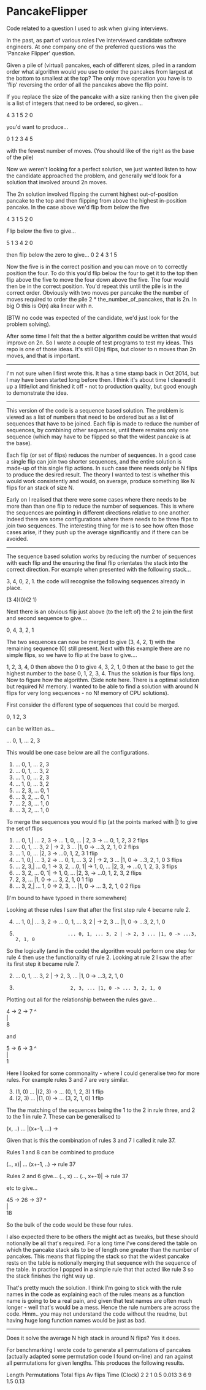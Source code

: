 # PancakeFlipper

Code related to a question I used to ask when giving interviews. 

In the past, as part of various roles I've interviewed candidate software engineers. At one company one of the preferred questions was the 'Pancake Flipper' question. 

Given a pile of (virtual) pancakes, each of different sizes, piled in a random order what algorithm would you use to order the pancakes from largest at the bottom to smallest at the top? The only move operation you have is to 'flip' reversing the order of all the pancakes above the flip point. 

If you replace the size of the pancake with a size ranking then the given pile is a list of integers that need to be ordered, so given...


4 3 1 5 2 0

you'd want to produce...

0 1 2 3 4 5

with the fewest number of moves. (You should like of the right as the base of the pile)

Now we weren't looking for a perfect solution, we just wanted listen to how the candidate approached the problem, and generally we'd look for a solution that involved around 2n moves. 

The 2n solution involved flipping the current highest out-of-position pancake to the top and then flipping from above the highest in-position pancake. In the case above we'd flip from below the five 

4 3 1 5 2 0

Flip below the five to give...

5 1 3 4 2 0

then flip below the zero to give...
0 2 4 3 1 5

Now the five is in the correct position and you can move on to correctly position the four. To do this you'd flip below the four to get it to the top then flip above the five to move the four down above the five. The four would then be in the correct position. You'd repeat this until the pile is in the correct order. Obviously with two moves per pancake the the number of moves required to order the pile 2 * the_number_of_pancakes, that is 2n. In big O this is O(n) aka linear with n. 

(BTW no code was expected of the candidate, we'd just look for the problem solving).

After some time I felt that the a better algorithm could be written that would improve on 2n. So I wrote a couple of test programs to test my ideas. This repo is one of those ideas. It's still O(n) flips, but closer to n moves than 2n moves, and that is important.

----------------------

I'm not sure when I first wrote this. It has a time stamp back in Oct 2014, but I may have been started long before then. I think it's about time I cleaned it up a little/lot and finished it off - not to production quality, but good enough to demonstrate the idea. 

----------------------

This version of the code is a sequence based solution. The problem is viewed as a list of numbers that need to be ordered but as a list of sequences that have to be joined. Each flip is made to reduce the number of sequences, by combining other sequences, until there remains only one sequence (which may have to be flipped so that the widest pancake is at the base).

Each flip (or set of flips) reduces the number of sequences. In a good case a single flip can join two shorter sequences, and the entire solution is made-up of this single flip actions. In such case there needs only be N flips to produce the desired result. The theory I wanted to test is whether this would work consistently and would, on average, produce something like N flips for an stack of size N. 

Early on I realised that there were some cases where there needs to be more than than one flip to reduce the number of sequences. This is where the sequences are pointing in different directions relative to one another. Indeed there are some configurations where there needs to be three flips to join two sequences. The interesting thing for me is to see how often those cases arise, if they push up the average significantly and if there can be avoided. 

----------------------

The sequence based solution works by reducing the number of sequences with each flip and the ensuring the final flip orientates the stack into the correct direction. For example when presented with the following stack...


3, 4, 0, 2, 1. the code will recognise the following sequences already in place. 

(3 4)(0)(2 1)

Next there is an obvious flip just above (to the left of) the 2 to join the first and second sequence to give....

0, 4, 3, 2, 1

The two sequences can now be merged to give (3, 4, 2, 1) with the remaining sequence (0) still present. Next with this example there are no simple flips, so we have to flip at the base to give....

1, 2, 3, 4, 0 then above the 0 to give 4, 3, 2, 1, 0 then at the base to get the highest number to the base 0, 1, 2, 3, 4. Thus the solution is four flips long. Now to figure how the algorithm. (Side note here. There is a optimal solution but required N! memory. I wanted to be able to find a solution with around N flips for very long sequences - no N! memory of CPU solutions).

First consider the different type of sequences that could be merged. 

<some numbers> 0, 1 <some other numbers> 2, 3 <maybe more numbers> 

can be written as...

... 0, 1, ... 2, 3

This would be one case below are all the configurations. 

1) ... 0, 1, ... 2, 3
2) ... 0, 1, ... 3, 2
3) ... 1, 0, ... 2, 3
4) ... 1, 0, ... 3, 2
5) ... 2, 3, ... 0, 1
6) ... 3, 2, ... 0, 1
7) ... 2, 3, ... 1, 0
8) ... 3, 2, ... 1, 0

To merge the sequences you would flip (at the points marked with |) to give the set of flips

1) ... 0, 1,| ... 2, 3 -> ... 1, 0, ... | 2, 3 -> ... 0, 1, 2, 3   					2 flips
2) ... 0, 1, ... 3, 2 | -> 2, 3 ... |1, 0 -> ...3, 2, 1, 0 							2 flips 
3) ... 1, 0, ... |2, 3 -> ...0, 1, 2, 3												1 flip 
4) ... 1, 0,| ... 3, 2 -> ... 0, 1, ... 3, 2 | -> 2, 3 ... |1, 0 -> ...3, 2, 1, 0	3 flips
5) ... 2, 3,| ... 0, 1 -> 3, 2, ...0, 1| -> 1, 0, ... |2, 3, -> ...0, 1, 2, 3, 		3 flips
6) ... 3, 2, ... 0, 1| -> 1, 0, ... |2, 3, -> ...0, 1, 2, 3, 						2 flips
7) 2, 3, ... |1, 0 -> ... 3, 2, 1, 0												1 flip
8) ... 3, 2,| ... 1, 0 -> 2, 3, ... |1, 0 -> ... 3, 2, 1, 0							2 flips


(I'm bound to have typoed in there somewhere)


Looking at these rules I saw that after the first step rule 4 became rule 2.

4) ... 1, 0,| ... 3, 2 -> ... 0, 1, ... 3, 2 | -> 2, 3 ... |1, 0 -> ...3, 2, 1, 0	
2) 						  ... 0, 1, ... 3, 2 | -> 2, 3 ... |1, 0 -> ...3, 2, 1, 0 	

So the logically (and in the code) the algorithm would perform one step for rule 4 then use the functionality of rule 2. 
Looking at rule 2 I saw the after its first step it became rule 7. 

2) ... 0, 1, ... 3, 2 | -> 2, 3, ... |1, 0 -> ...3, 2, 1, 0 	
7) 						   2, 3, ... |1, 0 -> ... 3, 2, 1, 0

Plotting out all for the relationship between the rules gave...

4 -> 2 -> 7 
		  ^  
		  |  
		  8 


and 

5 -> 6 -> 3 
		  ^  
		  |  
		  1 


Here I looked for some commonality - where I could generalise two for more rules. For example rules 3 and 7 are very similar. 

3) (1, 0) ... |(2, 3) -> ... (0, 1, 2, 3)	1 flip 
7) (2, 3) ... |(1, 0) -> ... (3, 2, 1, 0)	1 flip

The the matching of the sequences being the 1 to the 2 in rule three, and 2 to the 1 in rule 7. These can be generalised to 

(x, ..) ... |(x+-1, ...) -> <megered sequence> 

Given that is this the combination of rules 3 and 7 I called it rule 37. 

Rules 1 and 8 can be combined to produce

(.., x)| ... (x+-1, ..) -> rule 37


Rules 2 and 6 give...
(.., x) ... (.., x+-1)| -> rule 37


etc to give...  

45 -> 26 -> 37 
		  	^  
		  	|  
		  	18 

So the bulk of the code would be these four rules. 

I also expected there to be others the might act as tweaks, but these should notionally be all that's required. For a long time I've considered the table on which the pancake stack sits to be of length one greater than the number of pancakes. This means that flipping the stack so that the widest pancake rests on the table is notionally merging that sequence with the sequence of the table. In practice I popped in a simple rule that that acted like rule 3 so the stack finishes the right way up. 

That's pretty much the solution. I think I'm going to stick with the rule names in the code as explaining each of the rules means as a function name is going to be a real pain, and given that test names are often much longer - well that's would be a mess. Hence the rule numbers are across the code. Hmm.. you may not understand the code without the readme, but having huge long function names would be just as bad.


-------

Does it solve the average N high stack in around N flips? Yes it does. 

For benchmarking I wrote code to generate all permutations of pancakes (actually adapted some permutation code I found on-line) and ran against all permutations for given lengths. This produces the following results. 


Length 			Permutations 		Total flips 			Av flips 		Time (Clock)
2					2					1					0.5					0.013
3					6					9					1.5					0.13
	




















 
















